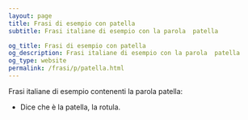```yaml
---
layout: page
title: Frasi di esempio con patella 
subtitle: Frasi italiane di esempio con la parola  patella

og_title: Frasi di esempio con patella 
og_description: Frasi italiane di esempio con la parola  patella
og_type: website
permalink: /frasi/p/patella.html
---
```


Frasi italiane di esempio contenenti la parola patella:


- Dice che è la patella, la rotula.
